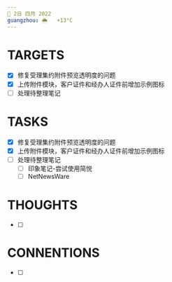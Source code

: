 ```yaml
---
📆 2日 四月 2022
guangzhou: 🌦   +13°C
---
```


# TARGETS
- [x] 修复受理集约附件预览透明度的问题
- [x] 上传附件模块，客户证件和经办人证件前增加示例图标
- [ ] 处理待整理笔记

# TASKS
- [x] 修复受理集约附件预览透明度的问题
- [x] 上传附件模块，客户证件和经办人证件前增加示例图标
- [ ] 处理待整理笔记
	- [ ] 印象笔记-尝试使用简悦
	- [ ] NetNewsWare

# THOUGHTS
- [ ] 

# CONNENTIONS
- [ ] 